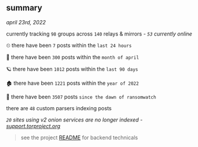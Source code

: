 
## summary
_april 23rd, 2022_

currently tracking `98` groups across `140` relays & mirrors - _`53` currently online_

⏲ there have been `7` posts within the `last 24 hours`

🦈 there have been `300` posts within the `month of april`

🪐 there have been `1012` posts within the `last 90 days`

🏚 there have been `1221` posts within the `year of 2022`

🦕 there have been `3507` posts `since the dawn of ransomwatch`

there are `48` custom parsers indexing posts

_`20` sites using v2 onion services are no longer indexed - [support.torproject.org](https://support.torproject.org/onionservices/v2-deprecation/)_

> see the project [README](https://github.com/thetanz/ransomwatch#ransomwatch--) for backend technicals
